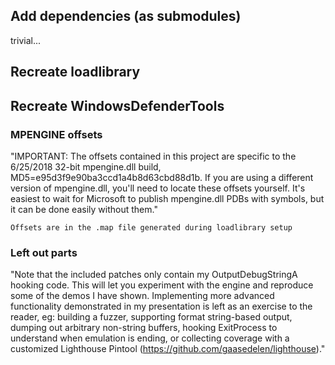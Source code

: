 Add dependencies (as submodules)
--------------------------------

trivial...

Recreate loadlibrary
--------------------

Recreate WindowsDefenderTools
-----------------------------

### MPENGINE offsets

"IMPORTANT: The offsets contained in this project are specific to the 6/25/2018 32-bit mpengine.dll build, MD5=e95d3f9e90ba3ccd1a4b8d63cbd88d1b. If you are using a different version of mpengine.dll, you'll need to locate these offsets yourself. It's easiest to wait for Microsoft to publish mpengine.dll PDBs with symbols, but it can be done easily without them."
        
    Offsets are in the .map file generated during loadlibrary setup

### Left out parts

"Note that the included patches only contain my OutputDebugStringA hooking code. This will let you experiment with the engine and reproduce some of the demos I have shown. Implementing more advanced functionality demonstrated in my presentation is left as an exercise to the reader, eg: building a fuzzer, supporting format string-based output, dumping out arbitrary non-string buffers, hooking ExitProcess to understand when emulation is ending, or collecting coverage with a customized Lighthouse Pintool (https://github.com/gaasedelen/lighthouse)."
